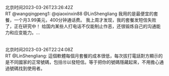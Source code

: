 北京时间2023-03-26T23:26:42Z<br>RT @wangqingpeng1: @qiaoxinxin88 @LinShengliang 我用的是最便宜的套餐，一个月3.99美元，400分钟通话费。
我上周才发现，我的套餐发短信失败了，正在研究中！
给国内某些人打电话不仅能制止作恶，还很锻炼自己的沟通能力和应变能力。…<br><br><br>北京时间2023-03-26T22:24:08Z<br>RT @LinShengliang: 這個軟體每個月套餐的成本很低，每次拔打電話對方顯示的是不同國家的正常號碼，包括🉑️以發短信。等于把你的號碼隱藏起來，不用擔心通過號碼找到使用者。<br><br><br>